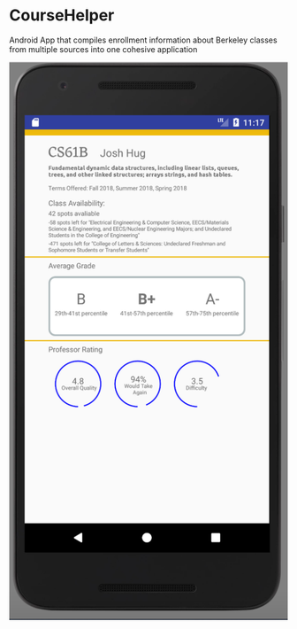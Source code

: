# CourseHelper
Android App that compiles enrollment information about Berkeley classes from multiple sources into one cohesive application

![Alt text](app/src/main/res/drawable/details.png?raw=true)
